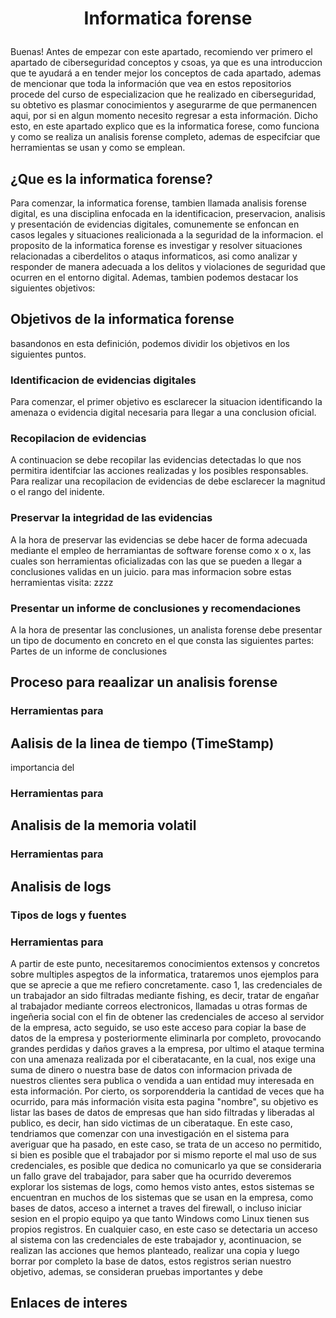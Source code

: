 # <p align="center">Informatica forense</p>
Buenas! Antes de empezar con este apartado, recomiendo ver primero el apartado de ciberseguridad conceptos y csoas, ya que es una introduccion que te ayudará a en tender mejor los conceptos de cada apartado, ademas de mencionar que toda la información que vea en estos repositorios procede del curso de especializacion que he realizado en ciberseguridad, su obtetivo es plasmar conocimientos y asegurarme de que permanencen aqui, por si en algun momento necesito regresar a esta información.
Dicho esto, en este apartado explico que es la informatica forese, como funciona y como se realiza un analisis forense completo, ademas de especifciar que herramientas se usan y como se emplean.

## ¿Que es la informatica forense?
Para comenzar, la informatica forense, tambien llamada analisis forense digital, es una disciplina enfocada en la identificacion, preservacion, analisis y presentación de evidencias digitales, comunemente se enfoncan en casos legales y situaciones realicionada a la seguridad de la informacion.
el proposito de la informatica forense es investigar y resolver situaciones relacionadas a ciberdelitos o ataqus informaticos, asi como analizar y responder de manera adecuada a los delitos y violaciones de seguridad que ocurren en el entorno digital.
Ademas, tambien podemos destacar los siguientes objetivos:
## Objetivos de la informatica forense
basandonos en esta definición, podemos dividir los objetivos en los siguientes puntos.
### Identificacion de evidencias digitales
Para comenzar, el primer objetivo es esclarecer la situacion identificando la amenaza o evidencia digital necesaria para llegar a una conclusion oficial.
### Recopilacion de evidencias
A continuacion se debe recopilar las evidencias detectadas lo que nos permitira identifciar las acciones realizadas y los posibles responsables.
Para realizar una recopilacion de evidencias de debe esclarecer la magnitud o el rango del inidente.
### Preservar la integridad de las evidencias
A la hora de preservar las evidencias se debe hacer de forma adecuada mediante el empleo de herramiantas de software forense como x o x, las cuales son herramientas oficializadas con las que se pueden a llegar a conclusiones validas en un juicio.
para mas informacion sobre estas herramientas visita: zzzz
### Presentar un informe de conclusiones y recomendaciones
A la hora de presentar las conclusiones, un analista forense debe presentar un tipo de documento en concreto en el que consta las siguientes partes:
Partes de un informe de conclusiones

## Proceso para reaalizar un analisis forense

### Herramientas para

## Aalisis de la linea de tiempo (TimeStamp)
importancia del 

### Herramientas para

## Analisis de la memoria volatil

### Herramientas para

## Analisis de logs

### Tipos de logs y fuentes

### Herramientas para


A partir de este punto, necesitaremos conocimientos extensos y concretos sobre multiples aspegtos de la informatica, trataremos unos ejemplos para que se aprecie a que me refiero concretamente.
caso 1, las credenciales de un trabajador an sido filtradas mediante fishing, es decir, tratar de engañar al trabajador mediante correos electronicos, llamadas u otras formas de ingeñeria social con el fin de obtener las credenciales de acceso al servidor de la empresa, acto seguido, se uso este acceso para copiar la base de datos de la empresa y posteriormente eliminarla por completo, provocando grandes perdidas y daños graves a la empresa, por ultimo el ataque termina con una amenaza realizada por el ciberatacante, en la cual, nos exige una suma de dinero o nuestra base de datos con informacion privada de nuestros clientes sera publica o vendida a uan entidad muy interesada en esta información.
Por cierto, os sorporendderia la cantidad de veces que ha ocurrido, para más información visita esta pagina "nombre", su objetivo es listar las bases de datos de empresas que han sido filtradas y liberadas al publico, es decir, han sido victimas de un ciberataque.
En este caso, tendriamos que comenzar con una investigación en el sistema para averiguar que ha pasado, en este caso, se trata de un acceso no permitido, si bien es posible que el trabajador por si mismo reporte el mal uso de sus credenciales, es posible que dedica no comunicarlo ya que se consideraria un fallo grave del trabajador, para saber que ha ocurrido deveremos explorar los sistemas de logs, como hemos visto antes, estos sistemas se encuentran en muchos de los sistemas que se usan en la empresa, como bases de datos, acceso a internet a traves del firewall, o incluso iniciar sesion en el propio equipo ya que tanto Windows como Linux tienen sus propios registros.
En cualquier caso, en este caso se detectaria un acceso al sistema con las credenciales de este trabajador y, acontinuacion, se realizan las acciones que hemos planteado, realizar una copia y luego borrar por completo la base de datos, estos registros serian nuestro objetivo, ademas, se consideran pruebas importantes y debe 
## Enlaces de interes 
